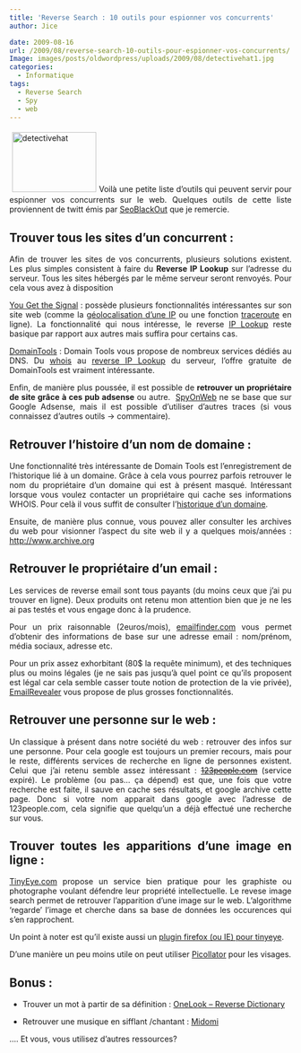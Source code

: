 ```yaml
---
title: 'Reverse Search : 10 outils pour espionner vos concurrents'
author: Jice

date: 2009-08-16
url: /2009/08/reverse-search-10-outils-pour-espionner-vos-concurrents/
Image: images/posts/oldwordpress/uploads/2009/08/detectivehat1.jpg
categories:
  - Informatique
tags:
  - Reverse Search
  - Spy
  - web
---
```

<p style="text-align: justify;">
  <a href="images/posts/oldwordpress/uploads/2009/08/detectivehat1.jpg"><img class="alignleft size-full wp-image-816" style="margin: 5px;" title="detectivehat" src="/images/posts/oldwordpress/uploads/2009/08/detectivehat1.jpg" alt="detectivehat" width="150" height="107" ></a>Voilà une petite liste d&#8217;outils qui peuvent servir pour espionner vos concurrents sur le web. Quelques outils de cette liste proviennent de twitt émis par <a title="SEO Black and White Hat" href="http://www.seoblackout.com/" target="_blank">SeoBlackOut</a> que je remercie.
</p>

<h2 style="text-align: justify;">
  Trouver tous les sites d&#8217;un concurrent :
</h2>

<p style="text-align: justify;">
Afin de trouver les sites de vos concurrents, plusieurs solutions existent. Les plus simples consistent à faire du <strong>Reverse IP Lookup</strong> sur l&#8217;adresse du serveur. Tous les sites hébergés par le même serveur seront renvoyés. Pour cela vous avez à disposition
</p>

<p style="text-align: justify;">
<a href="http://www.yougetsignal.com">You Get the Signal</a> : possède plusieurs fonctionnalités intéressantes sur son site web (comme la g<a title="Geolocalisation IP" href="http://www.yougetsignal.com/tools/network-location/" target="_blank">éolocalisation d&#8217;une IP</a> ou une fonction <a title="Online Traceroute" href="http://www.yougetsignal.com/tools/visual-tracert/" target="_blank">traceroute</a> en ligne). La fonctionnalité qui nous intéresse, le reverse <a title="Reverse IP Lookup" href="http://www.yougetsignal.com/tools/web-sites-on-web-server" target="_blank">IP Lookup</a> reste basique par rapport aux autres mais suffira pour certains cas.
</p>

<p style="text-align: justify;">
<a title="Domain Tools" href="http://www.domaintools.com/" target="_blank">DomainTools</a> : Domain Tools vous propose de nombreux services dédiés au DNS. Du <a title="Whois" href="http://whois.domaintools.com/">whois</a> au <a title="Reverse Ip Lookup" href="http://www.domaintools.com/reverse-ip/" target="_blank">reverse IP Lookup</a> du serveur, l&#8217;offre gratuite de DomainTools est vraiment intéressante.
</p>

<p style="text-align: justify;">
Enfin, de manière plus poussée, il est possible de <strong>retrouver un propriétaire de site grâce à ces pub adsense</strong> ou autre.  <a title="Reverse website ownership search" href="http://spyonweb.com/" target="_blank">SpyOnWeb</a> ne se base que sur Google Adsense, mais il est possible d&#8217;utiliser d&#8217;autres traces (si vous connaissez d&#8217;autres outils -> commentaire).
</p>

<p style="text-align: justify;">
<h2 style="text-align: justify;">
  Retrouver l&#8217;histoire d&#8217;un nom de domaine :
</h2>

<p style="text-align: justify;">
  Une fonctionnalité très intéressante de Domain Tools est l&#8217;enregistrement de l&#8217;historique lié à un domaine. Grâce à cela vous pourrez parfois retrouver le nom du propriétaire d&#8217;un domaine qui est à présent masqué. Intéressant lorsque vous voulez contacter un propriétaire qui cache ses informations WHOIS. Pour celà il vous suffit de consulter l&#8217;<a title="Domain history" href="http://whois.domaintools.com/" target="_blank">historique d&#8217;un domaine</a>.
</p>

<p style="text-align: justify;">
  Ensuite, de manière plus connue, vous pouvez aller consulter les archives du web pour visionner l&#8217;aspect du site web il y a quelques mois/années : <a title="Web Archive" href="http://www.archive.org/web/web.php" target="_blank">http://www.archive.org</a>
</p>

<h2 style="text-align: justify;">
  Retrouver le propriétaire d&#8217;un email :
</h2>

<p style="text-align: justify;">
  Les services de reverse email sont tous payants (du moins ceux que j&#8217;ai pu trouver en ligne). Deux produits ont retenu mon attention bien que je ne les ai pas testés et vous engage donc à la prudence.
</p>

<p style="text-align: justify;">
  Pour un prix raisonnable (2euros/mois), <a href="http://www.emailfinder.com" target="_blank">emailfinder.com</a> vous permet d&#8217;obtenir des informations de base sur une adresse email : nom/prénom, média sociaux, adresse etc.
</p>

<p style="text-align: justify;">
  Pour un prix assez exhorbitant (80$ la requête minimum), et des techniques plus ou moins légales (je ne sais pas jusqu&#8217;à quel point ce qu&#8217;ils proposent est légal car cela semble casser toute notion de protection de la vie privée), <a title="Emails Revealer" href="http://www.emailrevealer.com/" target="_blank">EmailRevealer</a> vous propose de plus grosses fonctionnalités.
</p>

<h2 style="text-align: justify;">
  Retrouver une personne sur le web :
</h2>

<p style="text-align: justify;">
  Un classique à présent dans notre société du web : retrouver des infos sur une personne. Pour cela google est toujours un premier recours, mais pour le reste, différents services de recherche en ligne de personnes existent. Celui que j&#8217;ai retenu semble assez intéressant : <del><a title="123 people, People Search" href="http://www.123people.com/" target="_blank" rel="nofollow">123people.com</a></del> (service expiré). Le problème (ou pas&#8230; ça dépend) est que, une fois que votre recherche est faite, il sauve en cache ses résultats, et google archive cette page. Donc si votre nom apparait dans google avec l&#8217;adresse de 123people.com, cela signifie que quelqu&#8217;un a déjà effectué une recherche sur vous.
</p>

<h2 style="text-align: justify;">
  Trouver toutes les apparitions d&#8217;une image en ligne :
</h2>

<p style="text-align: justify;">
  <a title="Reverse image search" href="http://tineye.com" target="_blank">TinyEye.com</a> propose un service bien pratique pour les graphiste ou photographe voulant défendre leur propriété intellectuelle. Le revese image search permet de retrouver l&#8217;apparition d&#8217;une image sur le web. L&#8217;algorithme &#8216;regarde&#8217; l&#8217;image et cherche dans sa base de données les occurences qui s&#8217;en rapprochent.
</p>

<p style="text-align: justify;">
  Un point à noter est qu&#8217;il existe aussi un <a title="Plugin TinyEye" href="http://tineye.com/plugin" target="_blank">plugin firefox (ou IE) pour tinyeye</a>.
</p>

<p style="text-align: justify;">
  D&#8217;une manière un peu moins utile on peut utiliser <a href="http://picollator.com/" target="_blank">Picollator</a> pour les visages.
</p>

<h2 style="text-align: justify;">
  Bonus :
</h2>

<ul>
  <li>
    Trouver un mot à partir de sa définition : <a title="Reverse dictionary" href="http://www.onelook.com/reverse-dictionary.shtml" target="_blank">OneLook &#8211; Reverse Dictionary</a>
  </li>
</ul>

<ul>
  <li>
    Retrouver une musique en sifflant /chantant : <a title="Midomi reverse music search" href="http://www.midomi.com/" target="_blank">Midomi</a>
  </li>
</ul>

<p>
  &#8230;. Et vous, vous utilisez d&#8217;autres ressources?
</p>

